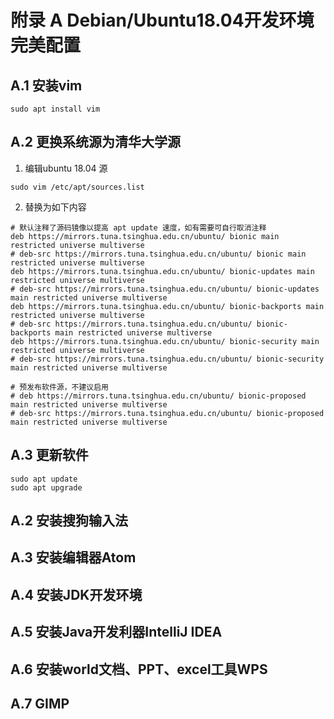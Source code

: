 # 附录 A Debian/Ubuntu18.04开发环境完美配置

## A.1 安装vim

```
sudo apt install vim
```

## A.2 更换系统源为清华大学源

1. 编辑ubuntu 18.04 源
```
sudo vim /etc/apt/sources.list
```
2. 替换为如下内容
```
# 默认注释了源码镜像以提高 apt update 速度，如有需要可自行取消注释
deb https://mirrors.tuna.tsinghua.edu.cn/ubuntu/ bionic main restricted universe multiverse
# deb-src https://mirrors.tuna.tsinghua.edu.cn/ubuntu/ bionic main restricted universe multiverse
deb https://mirrors.tuna.tsinghua.edu.cn/ubuntu/ bionic-updates main restricted universe multiverse
# deb-src https://mirrors.tuna.tsinghua.edu.cn/ubuntu/ bionic-updates main restricted universe multiverse
deb https://mirrors.tuna.tsinghua.edu.cn/ubuntu/ bionic-backports main restricted universe multiverse
# deb-src https://mirrors.tuna.tsinghua.edu.cn/ubuntu/ bionic-backports main restricted universe multiverse
deb https://mirrors.tuna.tsinghua.edu.cn/ubuntu/ bionic-security main restricted universe multiverse
# deb-src https://mirrors.tuna.tsinghua.edu.cn/ubuntu/ bionic-security main restricted universe multiverse

# 预发布软件源，不建议启用
# deb https://mirrors.tuna.tsinghua.edu.cn/ubuntu/ bionic-proposed main restricted universe multiverse
# deb-src https://mirrors.tuna.tsinghua.edu.cn/ubuntu/ bionic-proposed main restricted universe multiverse
```

## A.3 更新软件
```
sudo apt update
sudo apt upgrade
```

## A.2 安装搜狗输入法

## A.3 安装编辑器Atom

## A.4 安装JDK开发环境

## A.5 安装Java开发利器IntelliJ IDEA

## A.6 安装world文档、PPT、excel工具WPS

## A.7 GIMP
